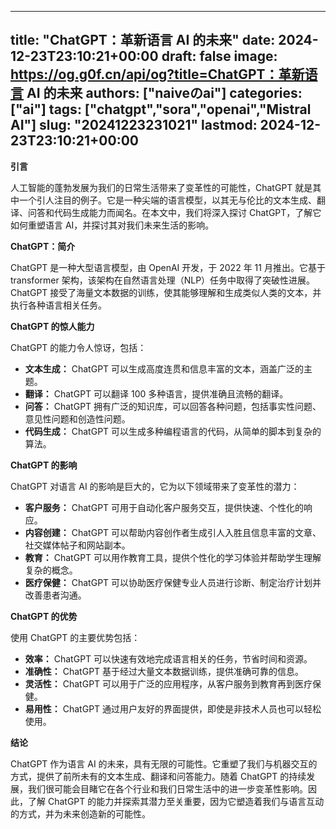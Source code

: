 
---
title: "ChatGPT：革新语言 AI 的未来"
date: 2024-12-23T23:10:21+00:00
draft: false
image: https://og.g0f.cn/api/og?title=ChatGPT：革新语言 AI 的未来
authors: ["naiveのai"]
categories: ["ai"]
tags: ["chatgpt","sora","openai","Mistral AI"]
slug: "20241223231021"
lastmod: 2024-12-23T23:10:21+00:00
---
**引言**

人工智能的蓬勃发展为我们的日常生活带来了变革性的可能性，ChatGPT 就是其中一个引人注目的例子。它是一种尖端的语言模型，以其无与伦比的文本生成、翻译、问答和代码生成能力而闻名。在本文中，我们将深入探讨 ChatGPT，了解它如何重塑语言 AI，并探讨其对我们未来生活的影响。

**ChatGPT：简介**

ChatGPT 是一种大型语言模型，由 OpenAI 开发，于 2022 年 11 月推出。它基于 transformer 架构，该架构在自然语言处理（NLP）任务中取得了突破性进展。ChatGPT 接受了海量文本数据的训练，使其能够理解和生成类似人类的文本，并执行各种语言相关任务。

**ChatGPT 的惊人能力**

ChatGPT 的能力令人惊讶，包括：

- **文本生成：** ChatGPT 可以生成高度连贯和信息丰富的文本，涵盖广泛的主题。
- **翻译：** ChatGPT 可以翻译 100 多种语言，提供准确且流畅的翻译。
- **问答：** ChatGPT 拥有广泛的知识库，可以回答各种问题，包括事实性问题、意见性问题和创造性问题。
- **代码生成：** ChatGPT 可以生成多种编程语言的代码，从简单的脚本到复杂的算法。

**ChatGPT 的影响**

ChatGPT 对语言 AI 的影响是巨大的，它为以下领域带来了变革性的潜力：

- **客户服务：** ChatGPT 可用于自动化客户服务交互，提供快速、个性化的响应。
- **内容创建：** ChatGPT 可以帮助内容创作者生成引人入胜且信息丰富的文章、社交媒体帖子和网站副本。
- **教育：** ChatGPT 可以用作教育工具，提供个性化的学习体验并帮助学生理解复杂的概念。
- **医疗保健：** ChatGPT 可以协助医疗保健专业人员进行诊断、制定治疗计划并改善患者沟通。

**ChatGPT 的优势**

使用 ChatGPT 的主要优势包括：

- **效率：** ChatGPT 可以快速有效地完成语言相关的任务，节省时间和资源。
- **准确性：** ChatGPT 基于经过大量文本数据训练，提供准确可靠的信息。
- **灵活性：** ChatGPT 可以用于广泛的应用程序，从客户服务到教育再到医疗保健。
- **易用性：** ChatGPT 通过用户友好的界面提供，即使是非技术人员也可以轻松使用。

**结论**

ChatGPT 作为语言 AI 的未来，具有无限的可能性。它重塑了我们与机器交互的方式，提供了前所未有的文本生成、翻译和问答能力。随着 ChatGPT 的持续发展，我们很可能会目睹它在各个行业和我们日常生活中的进一步变革性影响。因此，了解 ChatGPT 的能力并探索其潜力至关重要，因为它塑造着我们与语言互动的方式，并为未来创造新的可能性。